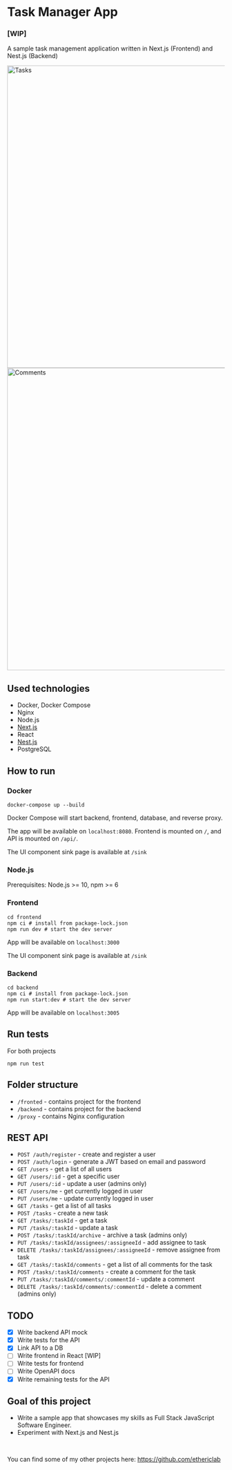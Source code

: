 # Task Manager App

### [WIP]
A sample task management application written in Next.js (Frontend) and Nest.js (Backend)

<img width="700" alt="Tasks" src="https://user-images.githubusercontent.com/2844046/63120322-6022a080-bfa2-11e9-824b-58cffc12c32b.png" >

<img width="700" alt="Comments" src="https://user-images.githubusercontent.com/2844046/63120664-02db1f00-bfa3-11e9-865f-0d792f52fd04.png">


## Used technologies

- Docker, Docker Compose
- Nginx
- Node.js
- [Next.js](https://nextjs.org/)
- React
- [Nest.js](https://nestjs.com/)
- PostgreSQL

## How to run

### Docker

```shell script
docker-compose up --build
```

Docker Compose will start backend, frontend, database, and reverse proxy.

The app will be available on `localhost:8080`. Frontend is mounted on `/`, and API is mounted on `/api/`.

The UI component sink page is available at `/sink`

### Node.js

Prerequisites: Node.js >= 10, npm >= 6

### Frontend

```shell script
cd frontend
npm ci # install from package-lock.json
npm run dev # start the dev server
```

App will be available on `localhost:3000`

The UI component sink page is available at `/sink`

### Backend

```shell script
cd backend
npm ci # install from package-lock.json
npm run start:dev # start the dev server
```

App will be available on `localhost:3005`

## Run tests

For both projects

```shell script
npm run test
```

## Folder structure

- `/fronted` - contains project for the frontend
- `/backend` - contains project for the backend
- `/proxy` - contains Nginx configuration

## REST API

- `POST /auth/register` - create and register a user
- `POST /auth/login` - generate a JWT based on email and password
- `GET /users` - get a list of all users
- `GET /users/:id` - get a specific user
- `PUT /users/:id` - update a user (admins only)
- `GET /users/me` - get currently logged in user
- `PUT /users/me` - update currently logged in user
- `GET /tasks` - get a list of all tasks
- `POST /tasks` - create a new task 
- `GET /tasks/:taskId` - get a task
- `PUT /tasks/:taskId` - update a task
- `POST /tasks/:taskId/archive` - archive a task (admins only)
- `PUT /tasks/:taskId/assignees/:assigneeId` - add assignee to task
- `DELETE /tasks/:taskId/assignees/:assigneeId` - remove assignee from task
- `GET /tasks/:taskId/comments` - get a list of all comments for the task
- `POST /tasks/:taskId/comments` - create a comment for the task
- `PUT /tasks/:taskId/comments/:commentId` - update a comment
- `DELETE /tasks/:taskId/comments/:commentId` - delete a comment (admins only)

## TODO

- [x] Write backend API mock
- [x] Write tests for the API
- [x] Link API to a DB
- [ ] Write frontend in React [WIP]
- [ ] Write tests for frontend
- [ ] Write OpenAPI docs
- [x] Write remaining tests for the API

## Goal of this project

- Write a sample app that showcases my skills as Full Stack JavaScript Software Engineer.
- Experiment with Next.js and Nest.js

<br>

You can find some of my other projects here: https://github.com/ethericlab 

